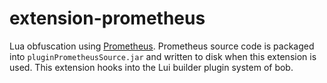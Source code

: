 # extension-prometheus
Lua obfuscation using [Prometheus](https://github.com/levno-710/Prometheus). Prometheus source code is packaged into `pluginPrometheusSource.jar` and written to disk when this extension is used. This extension hooks into the Lui builder plugin system of bob.


